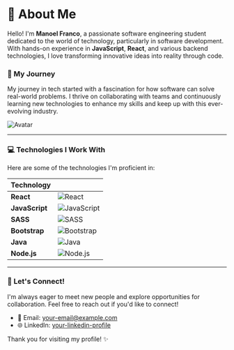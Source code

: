 # 🌟 About Me

Hello! I'm **Manoel Franco**, a passionate software engineering student dedicated to the world of technology, particularly in software development. With hands-on experience in **JavaScript**, **React**, and various backend technologies, I love transforming innovative ideas into reality through code.

### 🚀 My Journey

My journey in tech started with a fascination for how software can solve real-world problems. I thrive on collaborating with teams and continuously learning new technologies to enhance my skills and keep up with this ever-evolving industry.

![Avatar](manoel-logo.jpeg)

---

### 💻 Technologies I Work With

Here are some of the technologies I'm proficient in:

| Technology |      |
|------------|------|
| **React**      | ![React](https://img.shields.io/badge/React-61DAFB?style=flat&logo=react&logoColor=black) |
| **JavaScript** | ![JavaScript](https://img.shields.io/badge/JavaScript-F7DF1E?style=flat&logo=javascript&logoColor=black) |
| **SASS**       | ![SASS](https://img.shields.io/badge/SASS-CC6699?style=flat&logo=sass&logoColor=white) |
| **Bootstrap**  | ![Bootstrap](https://img.shields.io/badge/Bootstrap-563D7C?style=flat&logo=bootstrap&logoColor=white) |
| **Java**       | ![Java](https://img.shields.io/badge/Java-007396?style=flat&logo=java&logoColor=white) |
| **Node.js**    | ![Node.js](https://img.shields.io/badge/Node.js-339933?style=flat&logo=node.js&logoColor=white) |

---

### 🤝 Let's Connect!

I'm always eager to meet new people and explore opportunities for collaboration. Feel free to reach out if you'd like to connect!

- 📧 Email: [your-email@example.com](mailto:your-email@example.com)
- 🌐 LinkedIn: [your-linkedin-profile](https://www.linkedin.com/in/your-linkedin-profile)

Thank you for visiting my profile! ✨











